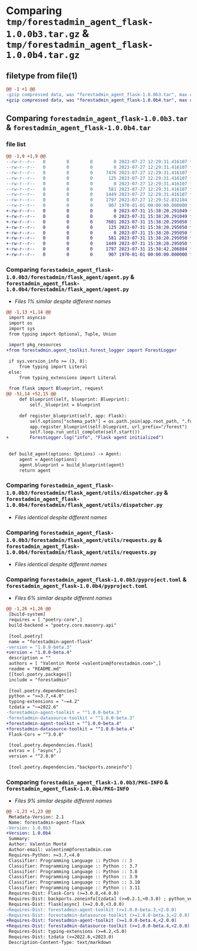 # Comparing `tmp/forestadmin_agent_flask-1.0.0b3.tar.gz` & `tmp/forestadmin_agent_flask-1.0.0b4.tar.gz`

## filetype from file(1)

```diff
@@ -1 +1 @@
-gzip compressed data, was "forestadmin_agent_flask-1.0.0b3.tar", max compression
+gzip compressed data, was "forestadmin_agent_flask-1.0.0b4.tar", max compression
```

## Comparing `forestadmin_agent_flask-1.0.0b3.tar` & `forestadmin_agent_flask-1.0.0b4.tar`

### file list

```diff
@@ -1,9 +1,9 @@
--rw-r--r--   0        0        0        0 2023-07-27 12:29:31.416107 forestadmin_agent_flask-1.0.0b3/README.md
--rw-r--r--   0        0        0        0 2023-07-27 12:29:31.416107 forestadmin_agent_flask-1.0.0b3/forestadmin/flask_agent/__init__.py
--rw-r--r--   0        0        0     7476 2023-07-27 12:29:31.416107 forestadmin_agent_flask-1.0.0b3/forestadmin/flask_agent/agent.py
--rw-r--r--   0        0        0      125 2023-07-27 12:29:31.416107 forestadmin_agent_flask-1.0.0b3/forestadmin/flask_agent/exception.py
--rw-r--r--   0        0        0        0 2023-07-27 12:29:31.416107 forestadmin_agent_flask-1.0.0b3/forestadmin/flask_agent/utils/__init__.py
--rw-r--r--   0        0        0      581 2023-07-27 12:29:31.416107 forestadmin_agent_flask-1.0.0b3/forestadmin/flask_agent/utils/dispatcher.py
--rw-r--r--   0        0        0     1449 2023-07-27 12:29:31.416107 forestadmin_agent_flask-1.0.0b3/forestadmin/flask_agent/utils/requests.py
--rw-r--r--   0        0        0     1797 2023-07-27 12:29:52.832184 forestadmin_agent_flask-1.0.0b3/pyproject.toml
--rw-r--r--   0        0        0      907 1970-01-01 00:00:00.000000 forestadmin_agent_flask-1.0.0b3/PKG-INFO
+-rw-r--r--   0        0        0        0 2023-07-31 15:38:20.291049 forestadmin_agent_flask-1.0.0b4/README.md
+-rw-r--r--   0        0        0        0 2023-07-31 15:38:20.291049 forestadmin_agent_flask-1.0.0b4/forestadmin/flask_agent/__init__.py
+-rw-r--r--   0        0        0     7601 2023-07-31 15:38:20.295050 forestadmin_agent_flask-1.0.0b4/forestadmin/flask_agent/agent.py
+-rw-r--r--   0        0        0      125 2023-07-31 15:38:20.295050 forestadmin_agent_flask-1.0.0b4/forestadmin/flask_agent/exception.py
+-rw-r--r--   0        0        0        0 2023-07-31 15:38:20.295050 forestadmin_agent_flask-1.0.0b4/forestadmin/flask_agent/utils/__init__.py
+-rw-r--r--   0        0        0      581 2023-07-31 15:38:20.295050 forestadmin_agent_flask-1.0.0b4/forestadmin/flask_agent/utils/dispatcher.py
+-rw-r--r--   0        0        0     1449 2023-07-31 15:38:20.295050 forestadmin_agent_flask-1.0.0b4/forestadmin/flask_agent/utils/requests.py
+-rw-r--r--   0        0        0     1797 2023-07-31 15:38:42.206884 forestadmin_agent_flask-1.0.0b4/pyproject.toml
+-rw-r--r--   0        0        0      907 1970-01-01 00:00:00.000000 forestadmin_agent_flask-1.0.0b4/PKG-INFO
```

### Comparing `forestadmin_agent_flask-1.0.0b3/forestadmin/flask_agent/agent.py` & `forestadmin_agent_flask-1.0.0b4/forestadmin/flask_agent/agent.py`

 * *Files 1% similar despite different names*

```diff
@@ -1,13 +1,14 @@
 import asyncio
 import os
 import sys
 from typing import Optional, Tuple, Union
 
 import pkg_resources
+from forestadmin.agent_toolkit.forest_logger import ForestLogger
 
 if sys.version_info >= (3, 8):
     from typing import Literal
 else:
     from typing_extensions import Literal
 
 from flask import Blueprint, request
@@ -51,14 +52,15 @@
     def blueprint(self, blueprint: Blueprint):
         self._blueprint = blueprint
 
     def register_blueprint(self, app: Flask):
         self.options["schema_path"] = os.path.join(app.root_path, ".forestadmin-schema.json")
         app.register_blueprint(self.blueprint, url_prefix="/forest")
         self.loop.run_until_complete(self.start())
+        ForestLogger.log("info", "Flask agent initialized")
 
 
 def build_agent(options: Options) -> Agent:
     agent = Agent(options)
     agent.blueprint = build_blueprint(agent)
     return agent
```

### Comparing `forestadmin_agent_flask-1.0.0b3/forestadmin/flask_agent/utils/dispatcher.py` & `forestadmin_agent_flask-1.0.0b4/forestadmin/flask_agent/utils/dispatcher.py`

 * *Files identical despite different names*

### Comparing `forestadmin_agent_flask-1.0.0b3/forestadmin/flask_agent/utils/requests.py` & `forestadmin_agent_flask-1.0.0b4/forestadmin/flask_agent/utils/requests.py`

 * *Files identical despite different names*

### Comparing `forestadmin_agent_flask-1.0.0b3/pyproject.toml` & `forestadmin_agent_flask-1.0.0b4/pyproject.toml`

 * *Files 6% similar despite different names*

```diff
@@ -1,26 +1,26 @@
 [build-system]
 requires = [ "poetry-core",]
 build-backend = "poetry.core.masonry.api"
 
 [tool.poetry]
 name = "forestadmin-agent-flask"
-version = "1.0.0-beta.3"
+version = "1.0.0-beta.4"
 description = ""
 authors = [ "Valentin Monté <valentinm@forestadmin.com>",]
 readme = "README.md"
 [[tool.poetry.packages]]
 include = "forestadmin"
 
 [tool.poetry.dependencies]
 python = ">=3.7,<4.0"
 typing-extensions = "~=4.2"
 tzdata = "~=2022.6"
-forestadmin-agent-toolkit = "^1.0.0-beta.3"
-forestadmin-datasource-toolkit = "^1.0.0-beta.3"
+forestadmin-agent-toolkit = "^1.0.0-beta.4"
+forestadmin-datasource-toolkit = "^1.0.0-beta.4"
 Flask-Cors = "^3.0.8"
 
 [tool.poetry.dependencies.flask]
 extras = [ "async",]
 version = "^2.0.0"
 
 [tool.poetry.dependencies."backports.zoneinfo"]
```

### Comparing `forestadmin_agent_flask-1.0.0b3/PKG-INFO` & `forestadmin_agent_flask-1.0.0b4/PKG-INFO`

 * *Files 9% similar despite different names*

```diff
@@ -1,23 +1,23 @@
 Metadata-Version: 2.1
 Name: forestadmin-agent-flask
-Version: 1.0.0b3
+Version: 1.0.0b4
 Summary: 
 Author: Valentin Monté
 Author-email: valentinm@forestadmin.com
 Requires-Python: >=3.7,<4.0
 Classifier: Programming Language :: Python :: 3
 Classifier: Programming Language :: Python :: 3.7
 Classifier: Programming Language :: Python :: 3.8
 Classifier: Programming Language :: Python :: 3.9
 Classifier: Programming Language :: Python :: 3.10
 Classifier: Programming Language :: Python :: 3.11
 Requires-Dist: Flask-Cors (>=3.0.8,<4.0.0)
 Requires-Dist: backports.zoneinfo[tzdata] (>=0.2.1,<0.3.0) ; python_version < "3.9"
 Requires-Dist: flask[async] (>=2.0.0,<3.0.0)
-Requires-Dist: forestadmin-agent-toolkit (>=1.0.0-beta.3,<2.0.0)
-Requires-Dist: forestadmin-datasource-toolkit (>=1.0.0-beta.3,<2.0.0)
+Requires-Dist: forestadmin-agent-toolkit (>=1.0.0-beta.4,<2.0.0)
+Requires-Dist: forestadmin-datasource-toolkit (>=1.0.0-beta.4,<2.0.0)
 Requires-Dist: typing-extensions (>=4.2,<5.0)
 Requires-Dist: tzdata (>=2022.6,<2023.0)
 Description-Content-Type: text/markdown
```

